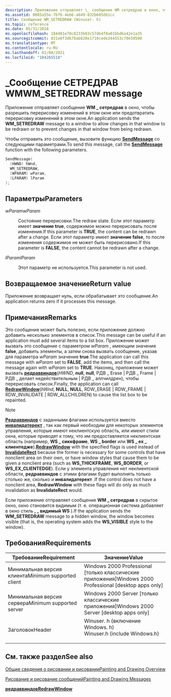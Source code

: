 ```yaml
---
description: Приложение отправляет \_ сообщение WM сетредрав в окно, чтобы разрешить перерисовку изменений в этом окне или предотвратить перерисовку изменений в этом окне.
ms.assetid: 0085a55e-7bf6-4eb6-a649-832b685db1cc
title: Сообщение WM_SETREDRAW (Winuser. h)
ms.topic: reference
ms.date: 05/31/2018
ms.openlocfilehash: 184401e70c8233b03c57db4f8a01bbd6a42e1a35
ms.sourcegitcommit: 831e8f3db78ab820e1710cede244553c70e50500
ms.translationtype: MT
ms.contentlocale: ru-RU
ms.lasthandoff: 01/08/2021
ms.locfileid: "104265518"
---
```

# <a name="wm_setredraw-message"></a><span data-ttu-id="bdc9b-103">\_Сообщение СЕТРЕДРАВ WM</span><span class="sxs-lookup"><span data-stu-id="bdc9b-103">WM\_SETREDRAW message</span></span>

<span data-ttu-id="bdc9b-104">Приложение отправляет сообщение **WM \_ сетредрав** в окно, чтобы разрешить перерисовку изменений в этом окне или предотвратить перерисовку изменений в этом окне.</span><span class="sxs-lookup"><span data-stu-id="bdc9b-104">An application sends the **WM\_SETREDRAW** message to a window to allow changes in that window to be redrawn or to prevent changes in that window from being redrawn.</span></span>

<span data-ttu-id="bdc9b-105">Чтобы отправить это сообщение, вызовите функцию [**SendMessage**](/windows/win32/api/winuser/nf-winuser-sendmessage) со следующими параметрами.</span><span class="sxs-lookup"><span data-stu-id="bdc9b-105">To send this message, call the [**SendMessage**](/windows/win32/api/winuser/nf-winuser-sendmessage) function with the following parameters.</span></span>


```C++
SendMessage( 
  (HWND) hWnd,              
  WM_SETREDRAW,             
  (WPARAM) wParam,          
  (LPARAM) lParam            
);
```



## <a name="parameters"></a><span data-ttu-id="bdc9b-106">Параметры</span><span class="sxs-lookup"><span data-stu-id="bdc9b-106">Parameters</span></span>

<dl> <dt>

<span data-ttu-id="bdc9b-107">*wParam*</span><span class="sxs-lookup"><span data-stu-id="bdc9b-107">*wParam*</span></span> 
</dt> <dd>

<span data-ttu-id="bdc9b-108">Состояние перерисовки.</span><span class="sxs-lookup"><span data-stu-id="bdc9b-108">The redraw state.</span></span> <span data-ttu-id="bdc9b-109">Если этот параметр имеет **значение true**, содержимое можно перерисовать после изменения.</span><span class="sxs-lookup"><span data-stu-id="bdc9b-109">If this parameter is **TRUE**, the content can be redrawn after a change.</span></span> <span data-ttu-id="bdc9b-110">Если этот параметр имеет **значение false**, то после изменения содержимое не может быть перерисовано.</span><span class="sxs-lookup"><span data-stu-id="bdc9b-110">If this parameter is **FALSE**, the content cannot be redrawn after a change.</span></span>

</dd> <dt>

<span data-ttu-id="bdc9b-111">*lParam*</span><span class="sxs-lookup"><span data-stu-id="bdc9b-111">*lParam*</span></span> 
</dt> <dd>

<span data-ttu-id="bdc9b-112">Этот параметр не используется.</span><span class="sxs-lookup"><span data-stu-id="bdc9b-112">This parameter is not used.</span></span>

</dd> </dl>

## <a name="return-value"></a><span data-ttu-id="bdc9b-113">Возвращаемое значение</span><span class="sxs-lookup"><span data-stu-id="bdc9b-113">Return value</span></span>

<span data-ttu-id="bdc9b-114">Приложение возвращает нуль, если обрабатывает это сообщение.</span><span class="sxs-lookup"><span data-stu-id="bdc9b-114">An application returns zero if it processes this message.</span></span>

## <a name="remarks"></a><span data-ttu-id="bdc9b-115">Примечания</span><span class="sxs-lookup"><span data-stu-id="bdc9b-115">Remarks</span></span>

<span data-ttu-id="bdc9b-116">Это сообщение может быть полезно, если приложение должно добавить несколько элементов в список.</span><span class="sxs-lookup"><span data-stu-id="bdc9b-116">This message can be useful if an application must add several items to a list box.</span></span> <span data-ttu-id="bdc9b-117">Приложение может вызвать это сообщение с параметром *wParam* , имеющим значение **false**, добавить элементы, а затем снова вызвать сообщение, указав для параметра *wParam* значение **true**.</span><span class="sxs-lookup"><span data-stu-id="bdc9b-117">The application can call this message with *wParam* set to **FALSE**, add the items, and then call the message again with *wParam* set to **TRUE**.</span></span> <span data-ttu-id="bdc9b-118">Наконец, приложение может вызвать [**редраввиндов**](/windows/desktop/api/Winuser/nf-winuser-redrawwindow)(*HWND*, **null**, **null**, РДВ \_ Erase \| РДВ \_ Frame \| РДВ \_ делает недействительным \| РДВ \_ аллчилдрен), чтобы перерисовать список.</span><span class="sxs-lookup"><span data-stu-id="bdc9b-118">Finally, the application can call [**RedrawWindow**](/windows/desktop/api/Winuser/nf-winuser-redrawwindow)(*hWnd*, **NULL**, **NULL**, RDW\_ERASE \| RDW\_FRAME \| RDW\_INVALIDATE \| RDW\_ALLCHILDREN) to cause the list box to be repainted.</span></span>

> [!Note]  
> <span data-ttu-id="bdc9b-119">[**Редраввиндов**](/windows/desktop/api/Winuser/nf-winuser-redrawwindow) с заданными флагами используется вместо [**инвалидатерект**](/windows/desktop/api/Winuser/nf-winuser-invalidaterect) , так как первый необходим для некоторых элементов управления, которые имеют неклиентскую область, или имеют стили окна, которые приводят к тому, что им предоставляется неклиентская область (например, **WS \_ сиккфраме**, **WS \_ border** или **WS \_ ex \_ клиентедже**).</span><span class="sxs-lookup"><span data-stu-id="bdc9b-119">[**RedrawWindow**](/windows/desktop/api/Winuser/nf-winuser-redrawwindow) with the specified flags is used instead of [**InvalidateRect**](/windows/desktop/api/Winuser/nf-winuser-invalidaterect) because the former is necessary for some controls that have nonclient area on their own, or have window styles that cause them to be given a nonclient area (such as **WS\_THICKFRAME**, **WS\_BORDER**, or **WS\_EX\_CLIENTEDGE**).</span></span> <span data-ttu-id="bdc9b-120">Если у элемента управления нет неклиентской области, **редраввиндов** с этими флагами будет выполнять только столько же, сколько и **инвалидатерект** .</span><span class="sxs-lookup"><span data-stu-id="bdc9b-120">If the control does not have a nonclient area, **RedrawWindow** with these flags will do only as much invalidation as **InvalidateRect** would.</span></span>

 

<span data-ttu-id="bdc9b-121">Если приложение отправляет сообщение **WM \_ сетредрав** в скрытое окно, окно становится видимым (т. е. операционная система добавляет в окно стиль **, \_ видимый WS** ).</span><span class="sxs-lookup"><span data-stu-id="bdc9b-121">If the application sends the **WM\_SETREDRAW** message to a hidden window, the window becomes visible (that is, the operating system adds the **WS\_VISIBLE** style to the window).</span></span>

## <a name="requirements"></a><span data-ttu-id="bdc9b-122">Требования</span><span class="sxs-lookup"><span data-stu-id="bdc9b-122">Requirements</span></span>



| <span data-ttu-id="bdc9b-123">Требование</span><span class="sxs-lookup"><span data-stu-id="bdc9b-123">Requirement</span></span> | <span data-ttu-id="bdc9b-124">Значение</span><span class="sxs-lookup"><span data-stu-id="bdc9b-124">Value</span></span> |
|-------------------------------------|----------------------------------------------------------------------------------------------------------|
| <span data-ttu-id="bdc9b-125">Минимальная версия клиента</span><span class="sxs-lookup"><span data-stu-id="bdc9b-125">Minimum supported client</span></span><br/> | <span data-ttu-id="bdc9b-126">Windows 2000 Professional \[только классические приложения\]</span><span class="sxs-lookup"><span data-stu-id="bdc9b-126">Windows 2000 Professional \[desktop apps only\]</span></span><br/>                                               |
| <span data-ttu-id="bdc9b-127">Минимальная версия сервера</span><span class="sxs-lookup"><span data-stu-id="bdc9b-127">Minimum supported server</span></span><br/> | <span data-ttu-id="bdc9b-128">Windows 2000 Server \[только классические приложения\]</span><span class="sxs-lookup"><span data-stu-id="bdc9b-128">Windows 2000 Server \[desktop apps only\]</span></span><br/>                                                     |
| <span data-ttu-id="bdc9b-129">Заголовок</span><span class="sxs-lookup"><span data-stu-id="bdc9b-129">Header</span></span><br/>                   | <dl> <span data-ttu-id="bdc9b-130"><dt>Winuser. h (включение Windows. h)</dt></span><span class="sxs-lookup"><span data-stu-id="bdc9b-130"><dt>Winuser.h (include Windows.h)</dt></span></span> </dl> |



## <a name="see-also"></a><span data-ttu-id="bdc9b-131">См. также раздел</span><span class="sxs-lookup"><span data-stu-id="bdc9b-131">See also</span></span>

<dl> <dt>

[<span data-ttu-id="bdc9b-132">Общие сведения о рисовании и рисовании</span><span class="sxs-lookup"><span data-stu-id="bdc9b-132">Painting and Drawing Overview</span></span>](painting-and-drawing.md)
</dt> <dt>

[<span data-ttu-id="bdc9b-133">Рисование и рисование сообщений</span><span class="sxs-lookup"><span data-stu-id="bdc9b-133">Painting and Drawing Messages</span></span>](painting-and-drawing-messages.md)
</dt> <dt>

[<span data-ttu-id="bdc9b-134">**редраввиндов**</span><span class="sxs-lookup"><span data-stu-id="bdc9b-134">**RedrawWindow**</span></span>](/windows/desktop/api/Winuser/nf-winuser-redrawwindow)
</dt> </dl>

 

 
